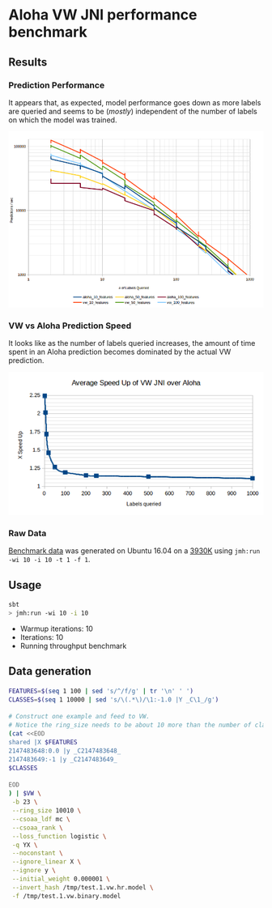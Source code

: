 # Aloha VW JNI performance benchmark

## Results

### Prediction Performance

It appears that, as expected, model performance goes down as more labels are
queried and seems to be (*mostly*) independent of the number of labels on which
the model was trained.

![Aloha VW JNI Performance Benchmark][throughput]

[throughput]: resources/aloha_perf.png

### VW vs Aloha Prediction Speed

It looks like as the number of labels queried increases, the amount of time
spent in an Aloha prediction becomes dominated by the actual VW prediction.

![Aloha vs VW JNI Performance][comparison]

[comparison]: resources/vw_over_aloha_speedup.png

### Raw Data

[Benchmark data][data] was generated on Ubuntu 16.04 on a [3930K](http://ark.intel.com/products/63697/Intel-Core-i7-3930K-Processor-12M-Cache-up-to-3_80-GHz)
using `jmh:run -wi 10 -i 10 -t 1 -f 1`.

[data]: resources/bench_data_3930k.tsv


## Usage
```bash
sbt
> jmh:run -wi 10 -i 10
```
- Warmup iterations: 10
- Iterations: 10
- Running throughput benchmark


## Data generation
```bash
FEATURES=$(seq 1 100 | sed 's/^/f/g' | tr '\n' ' ')
CLASSES=$(seq 1 10000 | sed 's/\(.*\)/\1:-1.0 |Y _C\1_/g')

# Construct one example and feed to VW.  
# Notice the ring_size needs to be about 10 more than the number of classes.
(cat <<EOD
shared |X $FEATURES
2147483648:0.0 |y _C2147483648_
2147483649:-1 |y _C2147483649_
$CLASSES

EOD
) | $VW \
 -b 23 \
 --ring_size 10010 \
 --csoaa_ldf mc \
 --csoaa_rank \
 --loss_function logistic \
 -q YX \
 --noconstant \
 --ignore_linear X \
 --ignore y \
 --initial_weight 0.000001 \
 --invert_hash /tmp/test.1.vw.hr.model \
 -f /tmp/test.1.vw.binary.model
 ```
